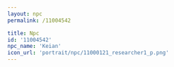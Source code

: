 ```yaml
---
layout: npc
permalink: /11004542

title: Npc
id: '11004542'
npc_name: 'Keian'
icon_url: 'portrait/npc/11000121_researcher1_p.png'
---
```

